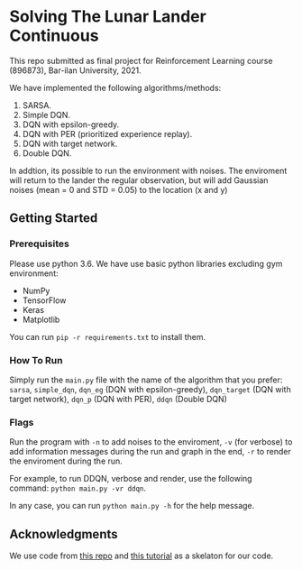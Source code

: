 # Solving The Lunar Lander Continuous
This repo submitted as final project for Reinforcement Learning course (896873), Bar-ilan University, 2021.

We have implemented the following algorithms/methods:
1. SARSA.
2. Simple DQN.
3. DQN with epsilon-greedy.
4. DQN with PER (prioritized experience replay).
5. DQN with target network.
6. Double DQN.

In addtion, its possible to run the environment with noises. The enviroment will return to the lander the regular observation, but will add Gaussian noises (mean = 0 and STD = 0.05) to the location (x and y)

## Getting Started
### Prerequisites
Please use python 3.6.
We have use basic python libraries excluding gym environment:

- NumPy
- TensorFlow
- Keras
- Matplotlib

You can run `pip -r requirements.txt` to install them.


### How To Run
Simply run the `main.py` file with the name of the algorithm that you prefer:
`sarsa`, `simple_dqn`, `dqn_eg` (DQN with epsilon-greedy), `dqn_target` (DQN with target network), `dqn_p` (DQN with PER), `ddqn` (Double DQN)

### Flags
Run the program with  `-n` to add noises to the enviroment, `-v` (for verbose) to add information messages during the run and graph in the end, `-r` to render the enviroment during the run.


For example, to run DDQN, verbose and render, use the following command:
`python main.py -vr ddqn`.

In any case, you can run `python main.py -h` for the help message.

## Acknowledgments
We use code from [this repo](https://github.com/shivaverma/OpenAIGym/tree/master/lunar-lander/discrete) and [this tutorial](https://www.geeksforgeeks.org/sarsa-reinforcement-learning/) as a skelaton for our code.

